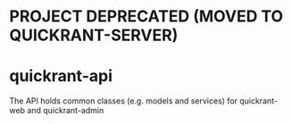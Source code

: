 # PROJECT DEPRECATED (MOVED TO QUICKRANT-SERVER)

quickrant-api
=============

The API holds common classes (e.g. models and services) for quickrant-web and quickrant-admin
